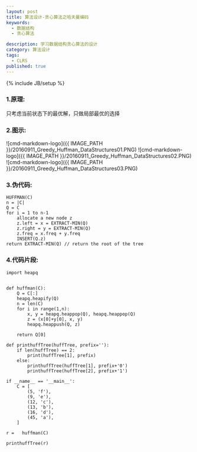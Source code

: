```yaml
---
layout: post
title: 算法设计-贪心算法之哈夫曼编码
keywords:
  - 数据结构
  - 贪心算法

description: 学习数据结构贪心算法的设计
category: 算法设计
tags:
  - CLRS
published: true
---
```

{% include JB/setup %}



<!--more-->
### 1.原理:
只考虑当前状态下的最优解，只做局部最优的选择

### 2.图示:
![cmd-markdown-logo]({{ IMAGE_PATH }}/20160911_Greedy_Huffman_DataStructures01.PNG)
![cmd-markdown-logo]({{ IMAGE_PATH }}/20160911_Greedy_Huffman_DataStructures02.PNG)
![cmd-markdown-logo]({{ IMAGE_PATH }}/20160911_Greedy_Huffman_DataStructures03.PNG)

### 3.伪代码:
```
HUFFMAN(C)
n = |C|
Q = C
for i = 1 to n-1
    allocate a new node z
    z.left = x = EXTRACT-MIN(Q)
    z.right = y = EXTRACT-MIN(Q)
    z.freq = x.freq + y.freq
    INSERT(Q.z)
return EXTRACT-MIN(Q) // return the root of the tree
``` 

### 4.代码片段:
```
import heapq


def huffman(C):
    Q = C[:]
    heapq.heapify(Q)
    n = len(C)
    for i in range(1,n):
        x, y = heapq.heappop(Q), heapq.heappop(Q)
        z = (x[0]+y[0], x, y)
        heapq.heappush(Q, z)

    return Q[0]

def printhuffTree(huffTree, prefix=''):
    if len(huffTree) == 2:
        print(huffTree[1], prefix)
    else:
        printhuffTree(huffTree[1], prefix+'0')
        printhuffTree(huffTree[2], prefix+'1')

if __name__ == '__main__':
    C = [
        (5, 'f'),
        (9, 'e'),
        (12, 'c'),
        (13, 'b'),
        (16, 'd'),
        (45, 'a'),
    ]

r =   huffman(C)

printhuffTree(r)


```
